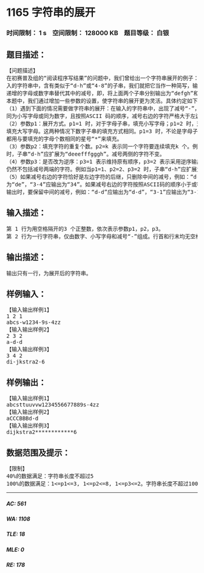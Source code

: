 # 1165 字符串的展开   
### 时间限制： 1 s&nbsp;&nbsp;&nbsp;&nbsp;空间限制： 128000 KB&nbsp;&nbsp;&nbsp;&nbsp;题目等级： 白银  
## 题目描述：  

<pre>
【问题描述】  
在初赛普及组的“阅读程序写结果”的问题中，我们曾给出一个字符串展开的例子：如果在输  
入的字符串中，含有类似于“d-h”或“4-8”的子串，我们就把它当作一种简写，输出时，用连续  
递增的字母或数字串替代其中的减号，即，将上面两个子串分别输出为“defgh”和“45678”。在  
本题中，我们通过增加一些参数的设置，使字符串的展开更为灵活。具体约定如下：  
（1）遇到下面的情况需要做字符串的展开：在输入的字符串中，出现了减号“-”，减号两侧  
同为小写字母或同为数字，且按照ASCII 码的顺序，减号右边的字符严格大于左边的字符。  
（2）参数p1：展开方式。p1=1 时，对于字母子串，填充小写字母；p1=2 时，对于字母子串，
填充大写字母。这两种情况下数字子串的填充方式相同。p1=3 时，不论是字母子串还是数字子串，  
都用与要填充的字母个数相同的星号“*”来填充。  
（3）参数p2：填充字符的重复个数。p2=k 表示同一个字符要连续填充k 个。例如，当p2=3  
时，子串“d-h”应扩展为“deeefffgggh”。减号两侧的字符不变。  
（4）参数p3：是否改为逆序：p3=1 表示维持原有顺序，p3=2 表示采用逆序输出，注意这时  
仍然不包括减号两端的字符。例如当p1=1、p2=2、p3=2 时，子串“d-h”应扩展为“dggffeeh”。  
（5）如果减号右边的字符恰好是左边字符的后继，只删除中间的减号，例如：“d-e”应输出  
为“de”，“3-4”应输出为“34”。如果减号右边的字符按照ASCII码的顺序小于或等于左边字符，  
输出时，要保留中间的减号，例如：“d-d”应输出为“d-d”，“3-1”应输出为“3-1”。
</pre>
  
  
## 输入描述：  

<pre>
第 1 行为用空格隔开的3 个正整数，依次表示参数p1，p2，p3。  
第 2 行为一行字符串，仅由数字、小写字母和减号“-”组成。行首和行末均无空格。
</pre>
  
  
## 输出描述：  

<pre>
输出只有一行，为展开后的字符串。
</pre>
  
  
## 样例输入：  

<pre>
【输入输出样例1】  
1 2 1  
abcs-w1234-9s-4zz
【输入输出样例2】  
2 3 2  
a-d-d
【输入输出样例3】  
3 4 2  
di-jkstra2-6
</pre>
  
  
## 样例输出：  

<pre>
【输入输出样例1】
abcsttuuvvw1234556677889s-4zz
【输入输出样例2】
aCCCBBBd-d
【输入输出样例3】
dijkstra2************6
</pre>
  
  
## 数据范围及提示：  

<pre>
【限制】  
40%的数据满足：字符串长度不超过5  
100%的数据满足：1<=p1<=3, 1<=p2<=8, 1<=p3<=2。字符串长度不超过100
</pre>
  
  
***  

##### AC: 561  
##### WA: 1108  
##### TLE: 18  
##### MLE: 0  
##### RE: 178  
